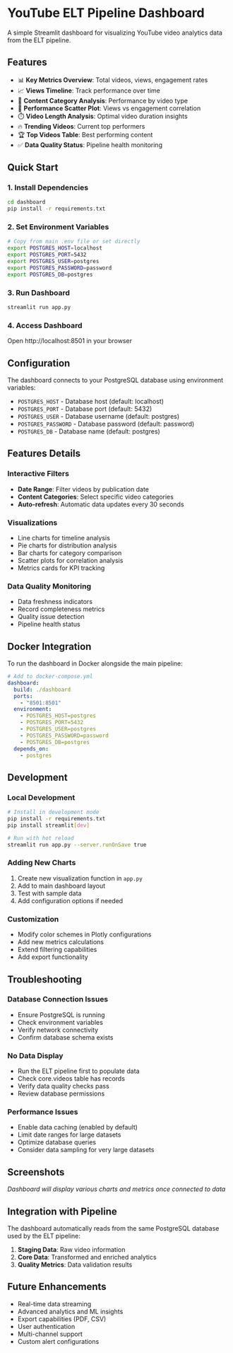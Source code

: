 # YouTube ELT Pipeline Dashboard

A simple Streamlit dashboard for visualizing YouTube video analytics data from the ELT pipeline.

## Features

- 📊 **Key Metrics Overview**: Total videos, views, engagement rates
- 📈 **Views Timeline**: Track performance over time
- 🎯 **Content Category Analysis**: Performance by video type
- 🎪 **Performance Scatter Plot**: Views vs engagement correlation
- ⏱️ **Video Length Analysis**: Optimal video duration insights
- 🔥 **Trending Videos**: Current top performers
- 🏆 **Top Videos Table**: Best performing content
- ✅ **Data Quality Status**: Pipeline health monitoring

## Quick Start

### 1. Install Dependencies
```bash
cd dashboard
pip install -r requirements.txt
```

### 2. Set Environment Variables
```bash
# Copy from main .env file or set directly
export POSTGRES_HOST=localhost
export POSTGRES_PORT=5432
export POSTGRES_USER=postgres
export POSTGRES_PASSWORD=password
export POSTGRES_DB=postgres
```

### 3. Run Dashboard
```bash
streamlit run app.py
```

### 4. Access Dashboard
Open http://localhost:8501 in your browser

## Configuration

The dashboard connects to your PostgreSQL database using environment variables:

- `POSTGRES_HOST` - Database host (default: localhost)
- `POSTGRES_PORT` - Database port (default: 5432)
- `POSTGRES_USER` - Database username (default: postgres)
- `POSTGRES_PASSWORD` - Database password (default: password)
- `POSTGRES_DB` - Database name (default: postgres)

## Features Details

### Interactive Filters
- **Date Range**: Filter videos by publication date
- **Content Categories**: Select specific video categories
- **Auto-refresh**: Automatic data updates every 30 seconds

### Visualizations
- Line charts for timeline analysis
- Pie charts for distribution analysis
- Bar charts for category comparison
- Scatter plots for correlation analysis
- Metrics cards for KPI tracking

### Data Quality Monitoring
- Data freshness indicators
- Record completeness metrics
- Quality issue detection
- Pipeline health status

## Docker Integration

To run the dashboard in Docker alongside the main pipeline:

```yaml
# Add to docker-compose.yml
dashboard:
  build: ./dashboard
  ports:
    - "8501:8501"
  environment:
    - POSTGRES_HOST=postgres
    - POSTGRES_PORT=5432
    - POSTGRES_USER=postgres
    - POSTGRES_PASSWORD=password
    - POSTGRES_DB=postgres
  depends_on:
    - postgres
```

## Development

### Local Development
```bash
# Install in development mode
pip install -r requirements.txt
pip install streamlit[dev]

# Run with hot reload
streamlit run app.py --server.runOnSave true
```

### Adding New Charts
1. Create new visualization function in `app.py`
2. Add to main dashboard layout
3. Test with sample data
4. Add configuration options if needed

### Customization
- Modify color schemes in Plotly configurations
- Add new metrics calculations
- Extend filtering capabilities
- Add export functionality

## Troubleshooting

### Database Connection Issues
- Ensure PostgreSQL is running
- Check environment variables
- Verify network connectivity
- Confirm database schema exists

### No Data Display
- Run the ELT pipeline first to populate data
- Check core.videos table has records
- Verify data quality checks pass
- Review database permissions

### Performance Issues
- Enable data caching (enabled by default)
- Limit date ranges for large datasets
- Optimize database queries
- Consider data sampling for very large datasets

## Screenshots

*Dashboard will display various charts and metrics once connected to data*

## Integration with Pipeline

The dashboard automatically reads from the same PostgreSQL database used by the ELT pipeline:

1. **Staging Data**: Raw video information
2. **Core Data**: Transformed and enriched analytics
3. **Quality Metrics**: Data validation results

## Future Enhancements

- Real-time data streaming
- Advanced analytics and ML insights
- Export capabilities (PDF, CSV)
- User authentication
- Multi-channel support
- Custom alert configurations